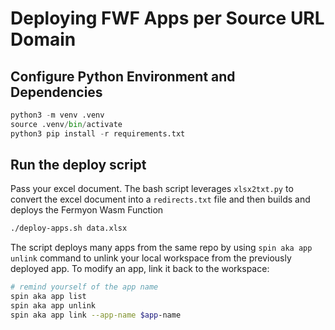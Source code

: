 # Deploying FWF Apps per Source URL Domain

## Configure Python Environment and Dependencies

```py
python3 -m venv .venv
source .venv/bin/activate
python3 pip install -r requirements.txt
```

## Run the deploy script

Pass your excel document. The bash script leverages `xlsx2txt.py` to convert the excel document into a `redirects.txt` file and then builds and deploys the Fermyon Wasm Function

```sh
./deploy-apps.sh data.xlsx
```

The script deploys many apps from the same repo by using `spin aka app unlink` command to unlink your local workspace from the previously deployed app. To modify an app, link it back to the workspace:

```sh
# remind yourself of the app name
spin aka app list
spin aka app unlink
spin aka app link --app-name $app-name
```